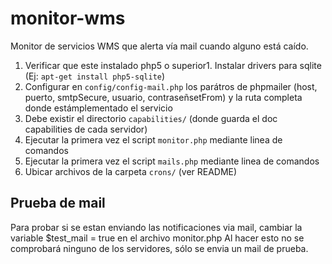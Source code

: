 # monitor-wms
Monitor de servicios WMS que alerta vía mail cuando alguno está caído.

1. Verificar que este instalado php5 o superior1. Instalar drivers para sqlite (Ej: `apt-get install php5-sqlite`)
1. Configurar en `config/config-mail.php` los parátros de phpmailer (host, puerto, smtpSecure, usuario, contraseñsetFrom) y la ruta completa donde estámplementado el servicio 
1. Debe existir el directorio `capabilities/` (donde guarda el doc capabilities de cada servidor)
1. Ejecutar la primera vez el script `monitor.php` mediante linea de comandos
1. Ejecutar la primera vez el script `mails.php` mediante linea de comandos
1. Ubicar archivos de la carpeta `crons/` (ver README)

## Prueba de mail

Para probar si se estan enviando las notificaciones via mail, cambiar la variable $test_mail = true en el archivo monitor.php
Al hacer esto no se comprobará ninguno de los servidores, sólo se envia un mail de prueba.
